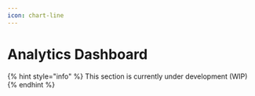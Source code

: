 ```yaml
---
icon: chart-line
---
```


# Analytics Dashboard

{% hint style="info" %}
This section is currently under development (WIP)
{% endhint %}

